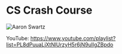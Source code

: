 # CS Crash Course





![Aaron Swartz]()

YouTube: https://www.youtube.com/playlist?list=PL8dPuuaLjXtNlUrzyH5r6jN9ulIgZBpdo